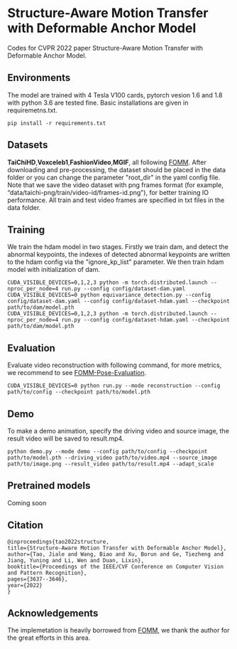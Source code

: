 # **Structure-Aware Motion Transfer with Deformable Anchor Model**
Codes for CVPR 2022 paper Structure-Aware Motion Transfer with Deformable Anchor Model.

## **Environments**
The model are trained with 4 Tesla V100 cards, pytorch vesion 1.6 and 1.8 with python 3.6 are tested fine. Basic installations are given in requiremetns.txt.

    pip install -r requirements.txt

## **Datasets**
**TaiChiHD**,**Voxceleb1**,**FashionVideo**,**MGIF**, all following [FOMM](https://github.com/AliaksandrSiarohin/first-order-model). After downloading and pre-processing, the dataset should be placed in the data folder or you can change the parameter "root_dir" in the yaml config file. Note that we save the video dataset with png frames format (for example, “data/taichi-png/train/video-id/frames-id.png"), for better training IO performance. All train and test video frames are specified in txt files in the data folder.

## **Training**
We train the hdam model in two stages. Firstly we train dam, and detect the abnormal keypoints, the indexes of detected abnormal keypoints are written to the hdam config via the "ignore_kp_list" parameter. We then train hdam model with initialization of dam.

    CUDA_VISIBLE_DEVICES=0,1,2,3 python -m torch.distributed.launch --nproc_per_node=4 run.py --config config/dataset-dam.yaml
    CUDA_VISIBLE_DEVICES=0 python equivariance_detection.py --config config/dataset-dam.yaml --config config/dataset-hdam.yaml --checkpoint path/to/dam/model.pth
    CUDA_VISIBLE_DEVICES=0,1,2,3 python -m torch.distributed.launch --nproc_per_node=4 run.py --config config/dataset-hdam.yaml --checkpoint path/to/dam/model.pth
 
## **Evaluation**
Evaluate video reconstruction with following command, for more metrics, we recommend to see [FOMM-Pose-Evaluation](https://github.com/AliaksandrSiarohin/pose-evaluation).

    CUDA_VISIBLE_DEVICES=0 python run.py --mode reconstruction --config path/to/config --checkpoint path/to/model.pth  
## **Demo**
To make a demo animation, specify the driving video and source image, the result video will be saved to result.mp4.

    python demo.py --mode demo --config path/to/config --checkpoint path/to/model.pth --driving_video path/to/video.mp4 --source_image path/to/image.png --result_video path/to/result.mp4 --adapt_scale 

## **Pretrained models**
Coming soon

## **Citation**
    @inproceedings{tao2022structure,
    title={Structure-Aware Motion Transfer with Deformable Anchor Model},
    author={Tao, Jiale and Wang, Biao and Xu, Borun and Ge, Tiezheng and Jiang, Yuning and Li, Wen and Duan, Lixin},
    booktitle={Proceedings of the IEEE/CVF Conference on Computer Vision and Pattern Recognition},
    pages={3637--3646},
    year={2022}
    }

## **Acknowledgements**
The implemetation is heavily borrowed from [FOMM](https://github.com/AliaksandrSiarohin/first-order-model), we thank the author for the great efforts in this area.
